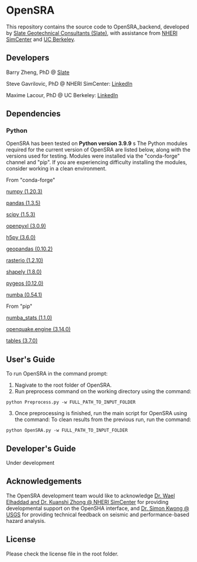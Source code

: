 <!---
**Builds Status**

| **Windows** | **Mac** |
|---|---|
[![Build Status]()]()|[![Build Status]()]()
-->

# OpenSRA
This repository contains the source code to OpenSRA_backend, developed by [Slate Geotechnical Consultants (Slate)](http://slategeotech.com/), with assistance from [NHERI SimCenter](https://simcenter.designsafe-ci.org/) and [UC Berkeley](https://ce.berkeley.edu/).

## Developers
Barry Zheng, PhD @ [Slate](https://slategeotech.com/people/)

Steve Gavrilovic, PhD @ NHERI SimCenter: [LinkedIn](https://www.linkedin.com/in/stevan-gavrilovic-berkeley/)

Maxime Lacour, PhD @ UC Berkeley: [LinkedIn](https://www.linkedin.com/in/maxime-lacour-637a8b79)

## Dependencies

### Python
OpenSRA has been tested on **Python version 3.9.9**
s
The Python modules required for the current version of OpenSRA are listed below, along with the versions used for testing. Modules were installed via the "conda-forge" channel and "pip". If you are experiencing difficulty installing the modules, consider working in a clean environment.

From "conda-forge"

[numpy (1.20.3)](https://numpy.org/doc/stable/)

[pandas (1.3.5)](https://pandas.pydata.org/docs/)

[scipy (1.5.3)](https://docs.scipy.org/doc/scipy/reference/)

[openpyxl (3.0.9)](https://openpyxl.readthedocs.io/en/stable/)

[h5py (3.6.0)](https://www.h5py.org/)

[geopandas (0.10.2)](https://geopandas.org/)

[rasterio (1.2.10)](https://rasterio.readthedocs.io/en/latest/)

[shapely (1.8.0)](https://shapely.readthedocs.io/en/stable/manual.html)

[pygeos (0.12.0)](https://pygeos.readthedocs.io/en/stable/)

[numba (0.54.1)](https://numba.pydata.org/)

From "pip"

[numba_stats (1.1.0)](https://github.com/HDembinski/numba-stats/)

[openquake.engine (3.14.0)](https://github.com/gem/oq-engine/)

[tables (3.7.0)](https://www.pytables.org/usersguide/installation.html/)

## User's Guide
To run OpenSRA in the command prompt:

1. Nagivate to the root folder of OpenSRA.
2. Run preprocess command on the working directory using the command:
```
python Preprocess.py -w FULL_PATH_TO_INPUT_FOLDER
```
3. Once preprocessing is finished, run the main script for OpenSRA using the command:
To clean results from the previous run, run the command:
```
python OpenSRA.py -w FULL_PATH_TO_INPUT_FOLDER
```

## Developer's Guide
Under development

## Acknowledgements
The OpenSRA development team would like to acknowledge [Dr. Wael Elhaddad and Dr. Kuanshi Zhong @ NHERI SimCenter](https://simcenter.designsafe-ci.org/about/people/) for providing developmental support on the OpenSHA interface, and [Dr. Simon Kwong @ USGS](https://www.usgs.gov/staff-profiles/neal-simon-kwong) for providing technical feedback on seismic and performance-based hazard analysis.

## License
Please check the license file in the root folder.

